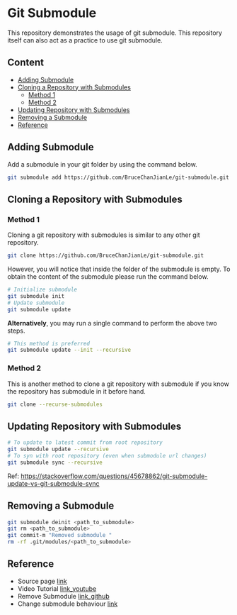 # Git Submodule

This repository demonstrates the usage of git submodule. This repository itself can also act as a practice to use git submodule.

## Content

- [Adding Submodule](#Adding-Submodule)
- [Cloning a Repository with Submodules](#Cloning-a-Repository-with-Submodules)
  - [Method 1](#Method-1)
  - [Method 2](#Method-2)
- [Updating Repository with Submodules](#Updating-Repository-with-Submodules)
- [Removing a Submodule](##Removing-a-Submodule)
- [Reference](#Reference)

## Adding Submodule

Add a submodule in your git folder by using the command below.  
```bash
git submodule add https://github.com/BruceChanJianLe/git-submodule.git
```

## Cloning a Repository with Submodules

### Method 1

Cloning a git repository with submodules is similar to any other git repository.  
```bash
git clone https://github.com/BruceChanJianLe/git-submodule.git
```

However, you will notice that inside the folder of the submodule is empty. To obtain the content of the submodule please run the command below.  
```bash
# Initialize submodule
git submodule init
# Update submodule
git submodule update
```

**Alternatively**, you may run a single command to perform the above two steps.  
```bash
# This method is preferred
git submodule update --init --recursive
```

### Method 2

This is another method to clone a git repository with submodule if you know the repository has submodule in it before hand.  
```bash
git clone --recurse-submodules
```

## Updating Repository with Submodules
```bash
# To update to latest commit from root repository
git submodule update --recursive
# To syn with root repository (even when submodule url changes)
git submodule sync --recursive
```
Ref: https://stackoverflow.com/questions/45678862/git-submodule-update-vs-git-submodule-sync

## Removing a Submodule

```bash
git submodule deinit <path_to_submodule>
git rm <path_to_submodule>
git commit-m "Removed submodule "
rm -rf .git/modules/<path_to_submodule>
```


## Reference

- Source page [link](https://www.git-scm.com/book/en/v2/Git-Tools-Submodules)
- Video Tutorial [link_youtube](https://www.youtube.com/watch?v=gSlXo2iLBro)
- Remove Submodule [link_github](https://gist.github.com/myusuf3/7f645819ded92bda6677)
- Change submodule behaviour [link](https://www.titanwolf.org/Network/q/c58b4e49-cc6a-45bd-aea8-ea31af29f73d/y)
